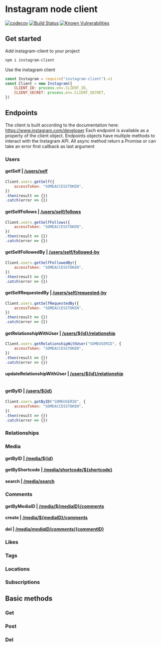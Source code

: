 # Instagram node client
[![codecov](https://codecov.io/gh/francoispqt/instagram-node-client/branch/master/graph/badge.svg)](https://codecov.io/gh/francoispqt/instagram-node-client)
[![Build Status](https://travis-ci.org/francoispqt/instagram-node-client.svg?branch=master)](https://travis-ci.org/francoispqt/instagram-node-client)
[![Known Vulnerabilities](https://snyk.io/test/github/francoispqt/instagram-node-client/badge.svg)](https://snyk.io/test/github/francoispqt/instagram-node-client)


## Get started
Add instagram-client to your project
```bash
npm i instagram-client
```

Use the instagram client
```js
const Instagram = require("instagram-client").v1
const Client = new Instagram({
    CLIENT_ID: process.env.CLIENT_ID,
    CLIENT_SECRET: process.env.CLIENT_SECRET,
})
```     

## Endpoints
The client is built according to the documentation here: https://www.instagram.com/developer
Each endpoint is available as a property of the client object. Endpoints objects have multiple methods to interact with the Instagram API.
All async method return a Promise or can take an error first callback as last argument

### Users
#### getSelf | [/users/self](https://www.instagram.com/developer/endpoints/users/#get_users_self)
```js
Client.users.getSelf({
    accessToken: "SOMEACCESSTOKEN",
})
.then(result => {})
.catch(error => {})
```

#### getSelfFollows | [/users/self/follows](https://www.instagram.com/developer/endpoints/relationships/#get_users_follows)
```js
Client.users.getSelfFollows({
    accessToken: "SOMEACCESSTOKEN",
})
.then(result => {})
.catch(error => {})
```

#### getSelfFollowedBy | [/users/self/followed-by](https://www.instagram.com/developer/endpoints/relationships/#get_users_followed_by)
```js
Client.users.getSelfFollowedBy({
    accessToken: "SOMEACCESSTOKEN",
})
.then(result => {})
.catch(error => {})
```

#### getSelfRequestedBy | [/users/self/requested-by](https://www.instagram.com/developer/endpoints/relationships/#get_incoming_requests)
```js
Client.users.getSelfRequestedBy({
    accessToken: "SOMEACCESSTOKEN",
})
.then(result => {})
.catch(error => {})
```

#### getRelationshipWithUser | [/users/${id}/relationship](https://www.instagram.com/developer/endpoints/relationships/#get_relationship)
```js
Client.users.getRelationshipWithUser("SOMEUSERID", {
    accessToken: "SOMEACCESSTOKEN",
})
.then(result => {})
.catch(error => {})
```

#### updateRelationshipWithUser | [/users/${id}/relationship](https://www.instagram.com/developer/endpoints/relationships/#post_relationship)
```js
```

#### getByID | [/users/${id}](https://www.instagram.com/developer/endpoints/users/#get_users)
```js
Client.users.getByID("SOMEUSERID", {
    accessToken: "SOMEACCESSTOKEN",
})
.then(result => {})
.catch(error => {})
```

### Relationships
### Media
#### getByID | [/media/${id}](https://www.instagram.com/developer/endpoints/media/#get_media)
#### getByShortcode | [/media/shortcode/${shortcode}](https://www.instagram.com/developer/endpoints/media/#get_media_by_shortcode)
#### search | [/media/search](https://www.instagram.com/developer/endpoints/media/#get_media_search)

### Comments
#### getByMediaID | [/media/${mediaID}/comments](https://www.instagram.com/developer/endpoints/comments/#get_media_comments)
#### create | [/media/${mediaID}/comments](https://www.instagram.com/developer/endpoints/comments/#post_media_comments)
#### del | [/media/${mediaID}/comments/${commentID}](https://www.instagram.com/developer/endpoints/comments/#delete_media_comments)

### Likes
### Tags
### Locations
### Subscriptions

## Basic methods

### Get
### Post
### Del